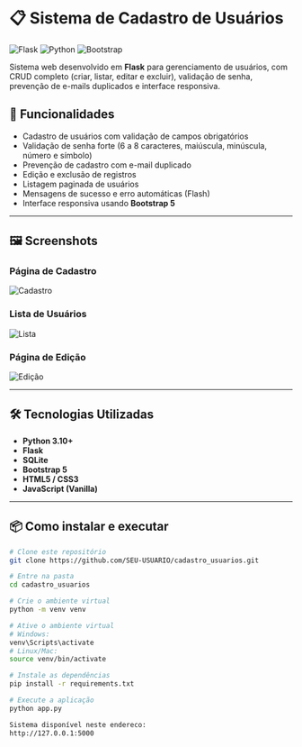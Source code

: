 # 📋 Sistema de Cadastro de Usuários

![Flask](https://img.shields.io/badge/Flask-2.0+-blue)
![Python](https://img.shields.io/badge/Python-3.10+-yellow)
![Bootstrap](https://img.shields.io/badge/Bootstrap-5-purple)

Sistema web desenvolvido em **Flask** para gerenciamento de usuários, com CRUD completo (criar, listar, editar e excluir), validação de senha, prevenção de e-mails duplicados e interface responsiva.

## 🚀 Funcionalidades
- Cadastro de usuários com validação de campos obrigatórios
- Validação de senha forte (6 a 8 caracteres, maiúscula, minúscula, número e símbolo)
- Prevenção de cadastro com e-mail duplicado
- Edição e exclusão de registros
- Listagem paginada de usuários
- Mensagens de sucesso e erro automáticas (Flash)
- Interface responsiva usando **Bootstrap 5**

---

## 🖼️ Screenshots

### Página de Cadastro
![Cadastro](docs/img/cadastro.png)

### Lista de Usuários
![Lista](docs/img/lista.png)

### Página de Edição
![Edição](docs/img/editar.png)

---

## 🛠️ Tecnologias Utilizadas
- **Python 3.10+**
- **Flask**
- **SQLite**
- **Bootstrap 5**
- **HTML5 / CSS3**
- **JavaScript (Vanilla)**

---

## 📦 Como instalar e executar

```bash
# Clone este repositório
git clone https://github.com/SEU-USUARIO/cadastro_usuarios.git

# Entre na pasta
cd cadastro_usuarios

# Crie o ambiente virtual
python -m venv venv

# Ative o ambiente virtual
# Windows:
venv\Scripts\activate
# Linux/Mac:
source venv/bin/activate

# Instale as dependências
pip install -r requirements.txt

# Execute a aplicação
python app.py

Sistema disponível neste endereco:
http://127.0.0.1:5000
